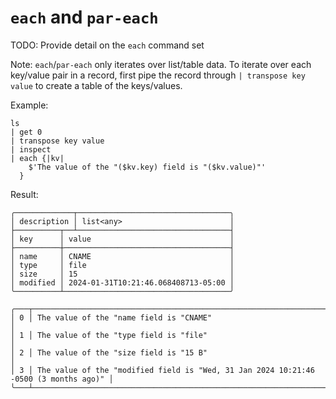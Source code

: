 # `each` and `par-each`

TODO: Provide detail on the `each` command set

Note: `each`/`par-each` only iterates over list/table data. To iterate over each key/value pair in a record, first pipe the record through `| transpose key value` to create a table of the keys/values.

Example:

```nu
ls
| get 0
| transpose key value
| inspect
| each {|kv|
    $'The value of the "($kv.key) field is "($kv.value)"'
  }
```

Result:

```nu
╭─────────────┬──────────────────────────────────╮
│ description │ list<any>                        │
├──────────┬──┴──────────────────────────────────┤
│ key      │ value                               │
├──────────┼─────────────────────────────────────┤
│ name     │ CNAME                               │
│ type     │ file                                │
│ size     │ 15                                  │
│ modified │ 2024-01-31T10:21:46.068408713-05:00 │
╰──────────┴─────────────────────────────────────╯

╭───┬──────────────────────────────────────────────────────────────────────────────────────╮
│ 0 │ The value of the "name field is "CNAME"                                              │
│ 1 │ The value of the "type field is "file"                                               │
│ 2 │ The value of the "size field is "15 B"                                               │
│ 3 │ The value of the "modified field is "Wed, 31 Jan 2024 10:21:46 -0500 (3 months ago)" │
╰───┴──────────────────────────────────────────────────────────────────────────────────────╯
```
